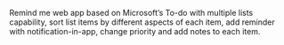 Remind me web app based on Microsoft’s To-do with multiple lists capability, sort list items by different aspects of each item, add reminder with notification-in-app, change priority and add notes to each item.

